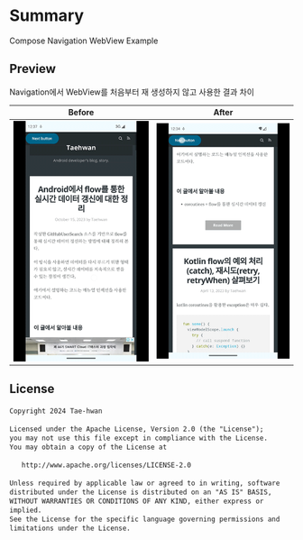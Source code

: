 # Summary
Compose Navigation WebView Example

## Preview

Navigation에서 WebView를 처음부터 재 생성하지 않고 사용한 결과 차이

|           Before            |           After           |
|:---------------------------:|:-------------------------:|
| ![before](image/before.gif) | ![after](image/after.gif) |

## License

```
Copyright 2024 Tae-hwan

Licensed under the Apache License, Version 2.0 (the "License");
you may not use this file except in compliance with the License.
You may obtain a copy of the License at

   http://www.apache.org/licenses/LICENSE-2.0

Unless required by applicable law or agreed to in writing, software
distributed under the License is distributed on an "AS IS" BASIS,
WITHOUT WARRANTIES OR CONDITIONS OF ANY KIND, either express or implied.
See the License for the specific language governing permissions and
limitations under the License.
```
